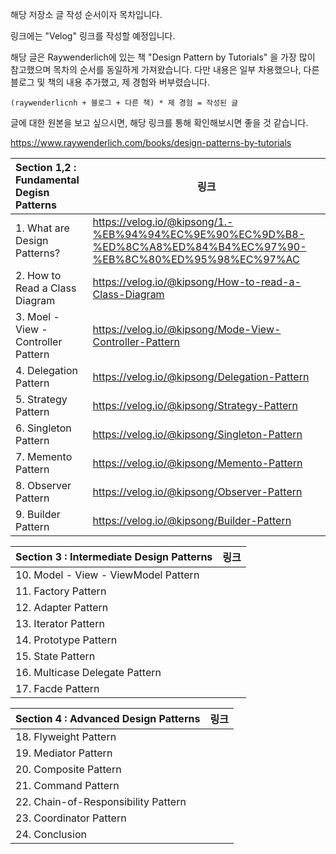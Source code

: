 

해당 저장소 글 작성 순서이자 목차입니다.

링크에는 "Velog" 링크를 작성할 예정입니다.

해당 글은 Raywenderlich에 있는 책 "Design Pattern by Tutorials" 을 가장 많이 참고했으며 목차의 순서를 동일하게 가져왔습니다.
다만 내용은 일부 차용했으나, 다른 블로그 및 책의 내용 추가했고, 제 경험와 버부렸습니다.

`(raywenderlicnh + 블로그 + 다른 책) * 제 경험 = 작성된 글`

글에 대한 원본을 보고 싶으시면, 해당 링크를 통해 확인해보시면 좋을 것 같습니다.

https://www.raywenderlich.com/books/design-patterns-by-tutorials

| Section 1,2 : Fundamental Degisn Patterns | 링크 |
| :---------------------------------------- | ---- |
| 1. What are Design Patterns?              |https://velog.io/@kipsong/1.-%EB%94%94%EC%9E%90%EC%9D%B8-%ED%8C%A8%ED%84%B4%EC%97%90-%EB%8C%80%ED%95%98%EC%97%AC|
| 2. How to Read a Class Diagram            |https://velog.io/@kipsong/How-to-read-a-Class-Diagram|
| 3. Moel - View - Controller Pattern       |https://velog.io/@kipsong/Mode-View-Controller-Pattern|
| 4. Delegation Pattern                     |https://velog.io/@kipsong/Delegation-Pattern|
| 5. Strategy Pattern                       |https://velog.io/@kipsong/Strategy-Pattern|
| 6. Singleton Pattern                      |https://velog.io/@kipsong/Singleton-Pattern|
| 7. Memento Pattern                        |https://velog.io/@kipsong/Memento-Pattern|
| 8. Observer Pattern                       |https://velog.io/@kipsong/Observer-Pattern|
| 9. Builder Pattern                        |https://velog.io/@kipsong/Builder-Pattern|

| Section 3 : Intermediate Design Patterns | 링크 |
| ---------------------------------------- | ---- |
| 10. Model - View - ViewModel Pattern     |      |
| 11. Factory Pattern                      |      |
| 12. Adapter Pattern                      |      |
| 13. Iterator Pattern                     |      |
| 14. Prototype Pattern                    |      |
| 15. State Pattern                        |      |
| 16. Multicase Delegate Pattern           |      |
| 17. Facde Pattern                        |      |

| Section 4 : Advanced Design Patterns | 링크 |
| ------------------------------------ | ---- |
| 18. Flyweight Pattern                |      |
| 19. Mediator Pattern                 |      |
| 20. Composite Pattern                |      |
| 21. Command Pattern                  |      |
| 22. Chain-of-Responsibility Pattern  |      |
| 23. Coordinator Pattern              |      |
| 24. Conclusion                       |      |




